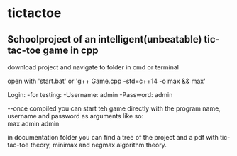 # tictactoe

## Schoolproject of an intelligent(unbeatable) tic-tac-toe game in cpp

download project and navigate to folder in cmd or terminal

open with 'start.bat' or 'g++ Game.cpp -std=c++14 -o max && max' 

Login:
		-for testing:
			-Username: admin
			-Password: admin

--once compiled you can start teh game directly with the program name, username and password as arguments like so: <br>
max admin admin


in documentation folder you can find a tree of the project and a pdf with tic-tac-toe theory, minimax and negmax algorithm theory.

